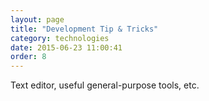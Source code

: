 ```yaml
---
layout: page
title: "Development Tip & Tricks"
category: technologies
date: 2015-06-23 11:00:41
order: 8
---
```


Text editor, useful general-purpose tools, etc.
